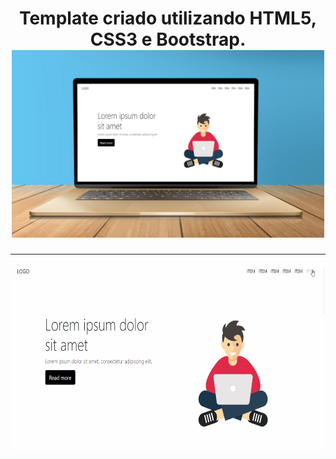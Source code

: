 <h1 align="center">
  Template criado utilizando HTML5, CSS3 e Bootstrap.
  <img src="https://github.com/emersonlimas/Template-Bootstrap/blob/master/image/completo.jpg" width="500" height="300">
</h1>

<hr>
<p align="center">
  <img src="https://github.com/emersonlimas/Template-Bootstrap/blob/master/image/template-front-end.gif" width="500" height="300">
</p>
